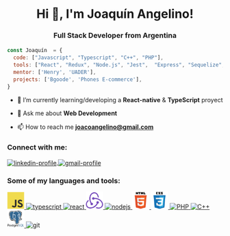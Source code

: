
<h1 align="center">Hi 👋, I'm Joaquín Angelino!</h1>
<h3 align="center">Full Stack Developer from Argentina</h3>

```js
const Joaquín  = {
  code: ["Javascript", "Typescript", "C++", "PHP"],
  tools: ["React", "Redux", "Node.js", "Jest",  "Express", "Sequelize", "PostgreSQL", "Auth0", "Postman", "Git", "Bootstrap", "Heroku", "Vercel"],
  mentor: ['Henry', 'UADER'],
  projects: ['Bgoode', 'Phones E-commerce'],
}
```
- 🌱 I’m currently learning/developing a **React-native** & **TypeScript** proyect

- 💬 Ask me about **Web Development**

- 📫 How to reach me **joacoangelino@gmail.com**

<h3 align="left">Connect with me:</h3>
<p align="left">
<a href="https://www.linkedin.com/in/joaquin-angelino-corona/" target="_blank">
  <img align="center" src="https://www.vectorlogo.zone/logos/linkedin/linkedin-icon.svg" alt="linkedin-profile" height="30" width="40" />
</a>
<a href="mailto:joacoangelino@gmail.com" target="_blank">
  <img align="center" src="https://www.vectorlogo.zone/logos/gmail/gmail-icon.svg" alt="gmail-profile" height="30" width="40" />
</a>
</p>

<h3 align="left">Some of my languages and tools:</h3>
<a href="https://developer.mozilla.org/en-US/docs/Web/JavaScript" target="_blank" rel="noreferrer"> 
  <img src="https://raw.githubusercontent.com/devicons/devicon/master/icons/javascript/javascript-original.svg" alt="javascript" width="40" height="40"/>
</a>
<a href="https://developer.mozilla.org/en-US/docs/Web/JavaScript" target="_blank" rel="noreferrer"> 
  <img src="https://www.vectorlogo.zone/logos/typescriptlang/typescriptlang-icon.svg" alt="typescript" width="40" height="40"/>
</a>
<a href="https://reactjs.org/" target="_blank" rel="noreferrer">
  <img src="https://upload.wikimedia.org/wikipedia/commons/thumb/4/47/React.svg/1200px-React.svg.png" alt="react" width="40" height="40"/>
</a>
<a href="https://redux.js.org" target="_blank" rel="noreferrer"> 
  <img src="https://raw.githubusercontent.com/devicons/devicon/master/icons/redux/redux-original.svg" alt="redux" width="40" height="40"/> 
</a>
<a href="https://nodejs.org" target="_blank" rel="noreferrer">
  <img src="https://seeklogo.com/images/N/nodejs-logo-FBE122E377-seeklogo.com.png" alt="nodejs" width="40" height="40"/>
</a>
<a href="https://www.w3.org/html/" target="_blank" rel="noreferrer">
  <img src="https://raw.githubusercontent.com/devicons/devicon/master/icons/html5/html5-original-wordmark.svg" alt="html5" width="40" height="40"/>
</a>
<a href="https://www.w3schools.com/css/" target="_blank" rel="noreferrer"> 
  <img src="https://raw.githubusercontent.com/devicons/devicon/master/icons/css3/css3-original-wordmark.svg" alt="css3" width="40" height="40"/>
</a>
<a href="https://www.php.net/manual/en/intro-whatis.php" target="_blank" rel="noreferrer">
  <img src="https://www.vectorlogo.zone/logos/php/php-icon.svg" alt="PHP" width="40" height="40"/> 
</a>
<a href="https://isocpp.org/" target="_blank" rel="noreferrer">
  <img src="https://cdn.svgporn.com/logos/c-plusplus.svg" alt="C++" width="40" height="40"/> 
</a>
<a href="https://www.postgresql.org" target="_blank" rel="noreferrer">
  <img src="https://raw.githubusercontent.com/devicons/devicon/master/icons/postgresql/postgresql-original-wordmark.svg" alt="postgresql" width="40" height="40"/> 
</a>
<a>
  <img src="https://www.vectorlogo.zone/logos/git-scm/git-scm-icon.svg" alt="git" width="40" height="40"/>
</a>
